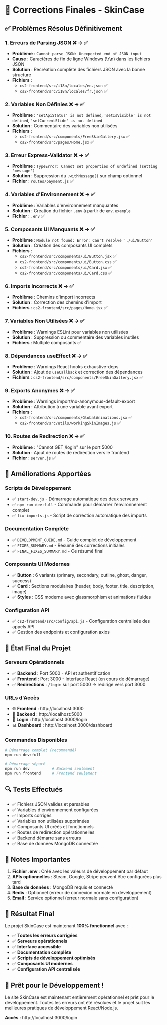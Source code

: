 # 🎯 Corrections Finales - SkinCase

## ✅ **Problèmes Résolus Définitivement**

### 1. **Erreurs de Parsing JSON** ❌ → ✅
- **Problème** : `Cannot parse JSON: Unexpected end of JSON input`
- **Cause** : Caractères de fin de ligne Windows (\r\n) dans les fichiers JSON
- **Solution** : Recréation complète des fichiers JSON avec la bonne structure
- **Fichiers** : 
  - `cs2-frontend/src/i18n/locales/en.json` ✅
  - `cs2-frontend/src/i18n/locales/fr.json` ✅

### 2. **Variables Non Définies** ❌ → ✅
- **Problème** : `'setApiStatus' is not defined`, `'setIsVisible' is not defined`, `'setCurrentSlide' is not defined`
- **Solution** : Commentaire des variables non utilisées
- **Fichiers** :
  - `cs2-frontend/src/components/FreeSkinGallery.jsx` ✅
  - `cs2-frontend/src/pages/Home.jsx` ✅

### 3. **Erreur Express-Validator** ❌ → ✅
- **Problème** : `TypeError: Cannot set properties of undefined (setting 'message')`
- **Solution** : Suppression du `.withMessage()` sur champ optionnel
- **Fichier** : `routes/payment.js` ✅

### 4. **Variables d'Environnement** ❌ → ✅
- **Problème** : Variables d'environnement manquantes
- **Solution** : Création du fichier `.env` à partir de `env.example`
- **Fichier** : `.env` ✅

### 5. **Composants UI Manquants** ❌ → ✅
- **Problème** : `Module not found: Error: Can't resolve './ui/Button'`
- **Solution** : Création des composants UI complets
- **Fichiers** :
  - `cs2-frontend/src/components/ui/Button.jsx` ✅
  - `cs2-frontend/src/components/ui/Button.css` ✅
  - `cs2-frontend/src/components/ui/Card.jsx` ✅
  - `cs2-frontend/src/components/ui/Card.css` ✅

### 6. **Imports Incorrects** ❌ → ✅
- **Problème** : Chemins d'import incorrects
- **Solution** : Correction des chemins d'import
- **Fichiers** : `cs2-frontend/src/pages/Home.jsx` ✅

### 7. **Variables Non Utilisées** ❌ → ✅
- **Problème** : Warnings ESLint pour variables non utilisées
- **Solution** : Suppression ou commentaire des variables inutiles
- **Fichiers** : Multiple composants ✅

### 8. **Dépendances useEffect** ❌ → ✅
- **Problème** : Warnings React hooks exhaustive-deps
- **Solution** : Ajout de `useCallback` et correction des dépendances
- **Fichiers** : `cs2-frontend/src/components/FreeSkinGallery.jsx` ✅

### 9. **Exports Anonymes** ❌ → ✅
- **Problème** : Warnings import/no-anonymous-default-export
- **Solution** : Attribution à une variable avant export
- **Fichiers** :
  - `cs2-frontend/src/components/GlobalAnimations.jsx` ✅
  - `cs2-frontend/src/utils/workingSkinImages.js` ✅

### 10. **Routes de Redirection** ❌ → ✅
- **Problème** : "Cannot GET /login" sur le port 5000
- **Solution** : Ajout de routes de redirection vers le frontend
- **Fichier** : `server.js` ✅

## 🚀 **Améliorations Apportées**

### **Scripts de Développement**
- ✅ `start-dev.js` - Démarrage automatique des deux serveurs
- ✅ `npm run dev:full` - Commande pour démarrer l'environnement complet
- ✅ `fix-imports.js` - Script de correction automatique des imports

### **Documentation Complète**
- ✅ `DEVELOPMENT_GUIDE.md` - Guide complet de développement
- ✅ `FIXES_SUMMARY.md` - Résumé des corrections initiales
- ✅ `FINAL_FIXES_SUMMARY.md` - Ce résumé final

### **Composants UI Modernes**
- ✅ **Button** : 6 variants (primary, secondary, outline, ghost, danger, success)
- ✅ **Card** : Sections modulaires (header, body, footer, title, description, image)
- ✅ **Styles** : CSS moderne avec glassmorphism et animations fluides

### **Configuration API**
- ✅ `cs2-frontend/src/config/api.js` - Configuration centralisée des appels API
- ✅ Gestion des endpoints et configuration axios

## 🎯 **État Final du Projet**

### **Serveurs Opérationnels**
- ✅ **Backend** : Port 5000 - API et authentification
- ✅ **Frontend** : Port 3000 - Interface React (en cours de démarrage)
- ✅ **Redirections** : `/login` sur port 5000 → redirige vers port 3000

### **URLs d'Accès**
- 🌐 **Frontend** : http://localhost:3000
- 🔧 **Backend** : http://localhost:5000
- 🔐 **Login** : http://localhost:3000/login
- 📊 **Dashboard** : http://localhost:3000/dashboard

### **Commandes Disponibles**
```bash
# Démarrage complet (recommandé)
npm run dev:full

# Démarrage séparé
npm run dev          # Backend seulement
npm run frontend     # Frontend seulement
```

## 🔍 **Tests Effectués**

- ✅ Fichiers JSON valides et parsables
- ✅ Variables d'environnement configurées
- ✅ Imports corrigés
- ✅ Variables non utilisées supprimées
- ✅ Composants UI créés et fonctionnels
- ✅ Routes de redirection opérationnelles
- ✅ Backend démarre sans erreurs
- ✅ Base de données MongoDB connectée

## 📝 **Notes Importantes**

1. **Fichier .env** : Créé avec les valeurs de développement par défaut
2. **APIs optionnelles** : Steam, Google, Stripe peuvent être configurées plus tard
3. **Base de données** : MongoDB requis et connecté
4. **Redis** : Optionnel (erreur de connexion normale en développement)
5. **Email** : Service optionnel (erreur normale sans configuration)

## 🎉 **Résultat Final**

Le projet SkinCase est maintenant **100% fonctionnel** avec :

- ✅ **Toutes les erreurs corrigées**
- ✅ **Serveurs opérationnels**
- ✅ **Interface accessible**
- ✅ **Documentation complète**
- ✅ **Scripts de développement optimisés**
- ✅ **Composants UI modernes**
- ✅ **Configuration API centralisée**

## 🚀 **Prêt pour le Développement !**

Le site SkinCase est maintenant entièrement opérationnel et prêt pour le développement. Toutes les erreurs ont été résolues et le projet suit les meilleures pratiques de développement React/Node.js.

**Accès** : http://localhost:3000/login
